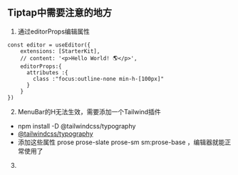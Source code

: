 ## Tiptap中需要注意的地方

1. 通过editorProps编辑属性
``` tsx
const editor = useEditor({
    extensions: [StarterKit],
    // content: '<p>Hello World! 🌎️</p>',
    editorProps:{
      attributes :{
        class :"focus:outline-none min-h-[100px]"
      }
    }
})
```

2. MenuBar的H无法生效，需要添加一个Tailwind插件

- npm install -D @tailwindcss/typography
- [@tailwindcss/typography](https://github.com/tailwindlabs/tailwindcss-typography)
- 添加这些属性 prose prose-slate prose-sm sm:prose-base ，编辑器就能正常使用了

3. 

